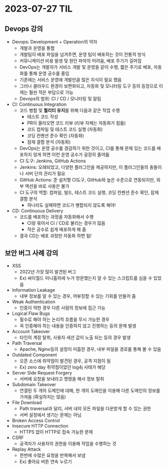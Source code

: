 # 2023-07-27 TIL

## Devops 강의

- Devops: Development + Operation의 약자
  - 개발과 운영을 통합
  - 개발팀이 배포 파일을 넘겨주면, 운영 팀이 배포하는 것이 전통적 방식
  - 커뮤니케이션 비용 발생 및 원인 파악의 어려움, 배포 주기가 길어짐
  - DevOps는 개발자가 서비스 개발 및 운영을 같이 수행, 짧은 주기로 배포, 자동화를 통해 운영 공수를 줄임
  - 기존에는 서비스 운영에 개발만큼 많은 지식이 필요 했음
  - 그러나 클라우드 환경이 보편화되고, 자동화 및 모니터링 도구 등의 등장으로 이제는 훨씬 적은 부담으로 가능
  - Devops의 범위: CI / CD / 모니터링 및 알림
- CI: Continuous Integration
  - 코드 병합 및 **퀄리티 유지**를 위해 다음과 같은 작업 수행
    - 테스트 코드 작성
    - PR이 올라오면 코드 리뷰 (리뷰 자체는 자동화가 힘듦)
    - 코드 컴파일 및 테스트 코드 실행 (자동화)
    - 코딩 컨벤션 준수 확인 (자동화)
    - 잠재 결함 분석 (자동화)
  - DevOps는 운영 공수를 경감하기 위한 것이고, CI를 통해 문제 있는 코드를 배포하지 않게 하면 이런 운영 공수가 굉장히 줄어듦
  - CI 도구: Jenkins, GitHub Actions
  - Jenkins: 오래되었고, 다양한 플러그인을 제공하지만, 이 플러그인들의 충돌이나 서버 단의 관리가 필요
  - GitHub Actions: 준 설치형 CI도구, GitHub와 높은 수준으로 연동되지만, 외부 액션을 바로 사용은 불가
  - CI 도구의 역할: 컴파일, 빌드, 테스트 코드 실행, 코딩 컨벤션 준수 확인, 잠재 결함 분석
    - 하나라도 실패하면 코드가 병합되지 않도록 해야!
- CD: Continuous Delivery
  - 코드를 배포하는 과정을 자동화해서 수행
    - CI랑 묶어서 CI / CD로 불리는 경우가 많음
    - 작은 공수로 쉽게 배포하게 해 줌
  - 결국 CD는 배포 과정만 자동화 하면 됨!

## 보안 버그 사례 강의

- XSS
  - 2022년 가장 많이 발견된 버그
  - Ex) 싸이월드 미니홈피에 누가 방문했는지 알 수 있는 스크립트를 심을 수 있었음
- Information Leakage
  - 내부 정보를 알 수 있는 경우, 어뷰징할 수 있는 기회를 만들어 줌
- Weak Authentication
  - 인증이 약한 경우 다른 사람의 정보에 접근 가능
- Logical Flaw Bugs
  - 필수로 해야 하는 논리적 흐름을 무시 가능한 경우
  - 꼭 인증해야 하는 내용을 인증하지 않고 진행하는 등의 문제 발생
- Account Takeover
  - 타인의 계정 탈취, 사용자 세션 값이 노출 되는 등의 경우 발생
- Path Traversal
  - Apache, Nginx등의 설정이 미흡한 경우, 내부 파일을 경로를 통해 볼 수 있음
- Outdated Component
  - 오픈 소스에 취약점이 발견된 경우, 공격 지점이 됨
  - Ex) zero day 취약점이었던 log4j 사태가 해당
- Server Side Request Forgery
  - 서버에 요청을 보내라고 명령을 해서 정보 탈취
- Subdomain Takeover
  - 연결된 두 개의 도메인에 대해, 한 개의 도메인을 이용해 다른 도메인의 정보를 가져옴 (확실하지는 않음)
- File Download
  - Path traversal과 달리, 서버 내의 모든 파일을 다운받게 할 수 있는 권한
  - 서버 설정에서 생기는 문제는 아님
- Broken Access Control
- Insecure HTTP Connection
  - HTTPS 없이 HTTP로 접속 가능한 문제
- CSRF
  - 공격자가 사용자의 권한을 이용해 작업을 수행하는 것
- Replay Attack
  - 한번에 수많은 요청을 반복해서 보냄
  - Ex) 좋아요 버튼 연속 누르기
